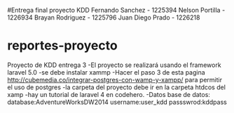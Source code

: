 #Entrega final proyecto KDD
Fernando Sanchez - 1225394
Nelson Portilla - 1226934
Brayan Rodriguez - 1225796
Juan Diego Prado - 1226218

# reportes-proyecto
Proyecto de KDD entrega 3
-El proyecto se realizará usando el framework laravel 5.0
-se debe instalar xammp
-Hacer el paso 3 de esta pagina http://cubemedia.co/integrar-postgres-con-wamp-y-xampp/ 
para permitir el uso de postgres
-la carpeta del proyecto debe ir en la carpeta htdcos del xamp
-hay un tutorial de laravel 4 en codehero.
-Datos base de datos:
  database:AdventureWorksDW2014
  username:user_kdd
  passswrod:kddpass


